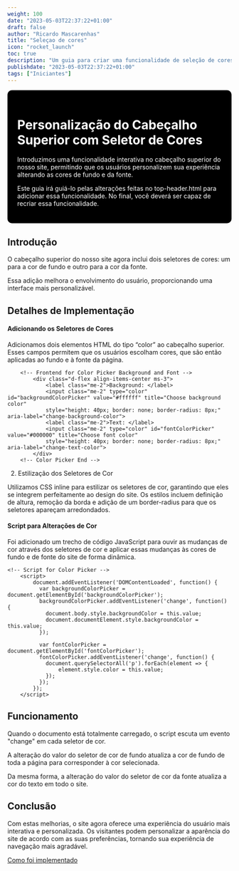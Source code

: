 ```yaml
---
weight: 100
date: "2023-05-03T22:37:22+01:00"
draft: false
author: "Ricardo Mascarenhas"
title: "Seleçao de cores"
icon: "rocket_launch"
toc: true
description: "Um guia para criar uma funcionalidade de seleção de cores no Lotus Docs"
publishdate: "2023-05-03T22:37:22+01:00"
tags: ["Iniciantes"]
---
```


<div style="border: 2px solid black; padding: 20px; background-color: black; color: white; border-radius: 10px;">

# Personalização do Cabeçalho Superior com Seletor de Cores

Introduzimos uma funcionalidade interativa no cabeçalho superior do nosso site, permitindo que os usuários personalizem sua experiência alterando as cores de fundo e da fonte.

Este guia irá guiá-lo pelas alterações feitas no top-header.html para adicionar essa funcionalidade. No final, você deverá ser capaz de recriar essa funcionalidade.

</div>


## Introdução

O cabeçalho superior do nosso site agora inclui dois seletores de cores: um para a cor de fundo e outro para a cor da fonte.

Essa adição melhora o envolvimento do usuário, proporcionando uma interface mais personalizável.

## Detalhes de Implementação

#### Adicionando os Seletores de Cores

Adicionamos dois elementos HTML do tipo “color” ao cabeçalho superior. Esses campos permitem que os usuários escolham cores, que são então aplicadas ao fundo e à fonte da página.



```shell
    <!-- Frontend for Color Picker Background and Font -->
        <div class="d-flex align-items-center ms-3">
            <label class="me-2">Background: </label>
            <input class="me-2" type="color" id="backgroundColorPicker" value="#ffffff" title="Choose background color"
            style="height: 40px; border: none; border-radius: 8px;" aria-label="change-background-color">
            <label class="me-2">Text: </label>
            <input class="me-2" type="color" id="fontColorPicker" value="#000000" title="Choose font color"
            style="height: 40px; border: none; border-radius: 8px;" aria-label="change-text-color">
        </div>
    <!-- Color Picker End -->
```

2. Estilização dos Seletores de Cor

Utilizamos CSS inline para estilizar os seletores de cor, garantindo que eles se integrem perfeitamente ao design do site. Os estilos incluem definição de altura, remoção da borda e adição de um border-radius para que os seletores apareçam arredondados.



#### Script para Alterações de Cor

Foi adicionado um trecho de código JavaScript para ouvir as mudanças de cor através dos seletores de cor e aplicar essas mudanças às cores de fundo e de fonte do site de forma dinâmica.

```shell
<!-- Script for Color Picker -->
    <script>
        document.addEventListener('DOMContentLoaded', function() {
          var backgroundColorPicker = document.getElementById('backgroundColorPicker');
          backgroundColorPicker.addEventListener('change', function() {
            document.body.style.backgroundColor = this.value;
            document.documentElement.style.backgroundColor = this.value;
          });
      
          var fontColorPicker = document.getElementById('fontColorPicker');
          fontColorPicker.addEventListener('change', function() {
            document.querySelectorAll('p').forEach(element => {
                element.style.color = this.value;
            });
          });
        });
    </script>
```


## Funcionamento

Quando o documento está totalmente carregado, o script escuta um evento "change" em cada seletor de cor.

A alteração do valor do seletor de cor de fundo atualiza a cor de fundo de toda a página para corresponder à cor selecionada.

Da mesma forma, a alteração do valor do seletor de cor da fonte atualiza a cor do texto em todo o site.

## Conclusão

Com estas melhorias, o site agora oferece uma experiência do usuário mais interativa e personalizada. Os visitantes podem personalizar a aparência do site de acordo com as suas preferências, tornando sua experiência de navegação mais agradável.

[Como foi implementado](/docs/color-picking-implementation/)